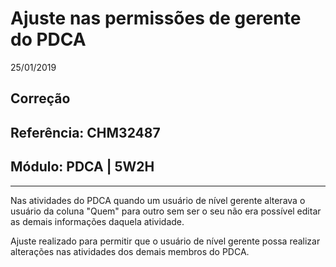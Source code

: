 # Ajuste nas permissões de gerente do PDCA
25/01/2019
## Correção
## Referência: CHM32487
## Módulo: PDCA | 5W2H
***

Nas atividades do PDCA quando um usuário de nível gerente alterava o usuário da coluna "Quem" para outro sem ser o seu não era possível editar as demais informações daquela atividade.

Ajuste realizado para permitir que o usuário de nível gerente possa realizar alterações nas atividades dos demais membros do PDCA.